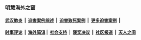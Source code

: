 
### 明慧海外之窗

####  [武汉肺炎](indexes/365.md?t=04220701) &nbsp;|&nbsp;  [迫害案例综述](indexes/328.md?t=04220701) &nbsp;|&nbsp; [迫害致死案例](indexes/277.md?t=04220701)  &nbsp;|&nbsp; [更多迫害案例](indexes/81.md?t=04220701)  &nbsp;|&nbsp; 
####  [时事评论](indexes/19.md?t=04220701) &nbsp;|&nbsp; [海外简讯](indexes/245.md?t=04220701)&nbsp;|&nbsp;  [社会支持](indexes/140.md?t=04220701) &nbsp;|&nbsp; [褒奖决议](indexes/282.md?t=04220701) &nbsp;|&nbsp; [社区报道](indexes/91.md?t=04220701)  &nbsp;|&nbsp; [天人之间](indexes/78.md?t=04220701) 

